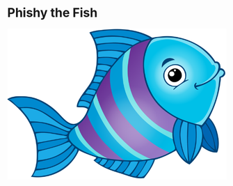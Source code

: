 # Phishy the Fish

![Phishy](https://github.com/jace-ys/hackjunction2019/blob/master/extension/assets/mascot.png)
